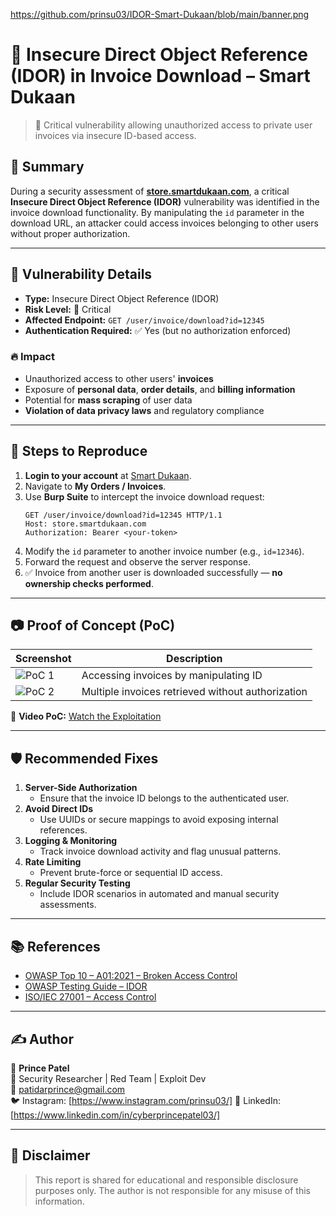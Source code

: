 https://github.com/prinsu03/IDOR-Smart-Dukaan/blob/main/banner.png
# 🔐 Insecure Direct Object Reference (IDOR) in Invoice Download – Smart Dukaan

> 🚨 Critical vulnerability allowing unauthorized access to private user invoices via insecure ID-based access.

## 📌 Summary

During a security assessment of **[store.smartdukaan.com](https://store.smartdukaan.com)**, a critical **Insecure Direct Object Reference (IDOR)** vulnerability was identified in the invoice download functionality. By manipulating the `id` parameter in the download URL, an attacker could access invoices belonging to other users without proper authorization.

---

## 🎯 Vulnerability Details

- **Type:** Insecure Direct Object Reference (IDOR)
- **Risk Level:** 🔴 Critical
- **Affected Endpoint:** `GET /user/invoice/download?id=12345`
- **Authentication Required:** ✅ Yes (but no authorization enforced)

### 🔥 Impact
- Unauthorized access to other users' **invoices**
- Exposure of **personal data**, **order details**, and **billing information**
- Potential for **mass scraping** of user data
- **Violation of data privacy laws** and regulatory compliance

---

## 🧪 Steps to Reproduce

1. **Login to your account** at [Smart Dukaan](https://store.smartdukaan.com).
2. Navigate to **My Orders / Invoices**.
3. Use **Burp Suite** to intercept the invoice download request:
    ```
    GET /user/invoice/download?id=12345 HTTP/1.1
    Host: store.smartdukaan.com
    Authorization: Bearer <your-token>
    ```
4. Modify the `id` parameter to another invoice number (e.g., `id=12346`).
5. Forward the request and observe the server response.
6. ✅ Invoice from another user is downloaded successfully — **no ownership checks performed**.

---

## 📷 Proof of Concept (PoC)

| Screenshot | Description |
|-----------|-------------|
| ![PoC 1](https://shorturl.at/ESi5v) | Accessing invoices by manipulating ID |
| ![PoC 2](https://shorturl.at/NnzcG) | Multiple invoices retrieved without authorization |

🎥 **Video PoC:** [Watch the Exploitation](https://shorturl.at/NnzcG)

---

## 🛡️ Recommended Fixes

1. **Server-Side Authorization**
   - Ensure that the invoice ID belongs to the authenticated user.
2. **Avoid Direct IDs**
   - Use UUIDs or secure mappings to avoid exposing internal references.
3. **Logging & Monitoring**
   - Track invoice download activity and flag unusual patterns.
4. **Rate Limiting**
   - Prevent brute-force or sequential ID access.
5. **Regular Security Testing**
   - Include IDOR scenarios in automated and manual security assessments.

---

## 📚 References

- [OWASP Top 10 – A01:2021 – Broken Access Control](https://owasp.org/Top10/A01_2021-Broken_Access_Control/)
- [OWASP Testing Guide – IDOR](https://owasp.org/www-project-web-security-testing-guide/latest/4-Web_Application_Security_Testing/07-Input_Validation_Testing/03-Testing_for_Insecure_Direct_Object_References)
- [ISO/IEC 27001 – Access Control](https://www.iso.org/standard/54534.html)

---

## ✍️ Author

👤 **Prince Patel**  
💼 Security Researcher | Red Team | Exploit Dev  
📧 patidarprince@gmail.com  
🐦 Instagram: [https://www.instagram.com/prinsu03/]
🔗 LinkedIn: [https://www.linkedin.com/in/cyberprincepatel03/]

---

## 📢 Disclaimer

> This report is shared for educational and responsible disclosure purposes only. The author is not responsible for any misuse of this information.
